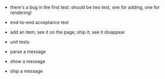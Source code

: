 
 - there's a bug in the first test: should be two test, one for adding, one for rendering!

 - end-to-end acceptance test
  - add an item; see it on the page; ship it; see it disappear


 - unit tests
  - parse a message
  - show a message
  - ship a message